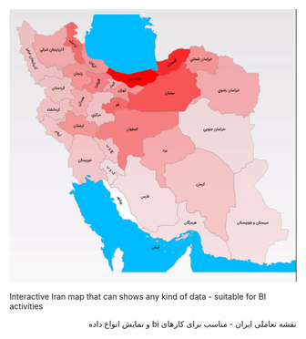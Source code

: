
![alt text](./IranMap.gif)

Interactive Iran map that can shows any kind of data - suitable for BI activities

<p dir='rtl' align='right'>نقشه تعاملی ایران - مناسب برای کارهای bi و نمایش انواع داده</p>
